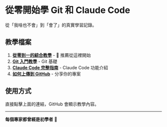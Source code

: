 # 從零開始學 Git 和 Claude Code

從「我啥也不會」到「會了」的真實學習記錄。

## 教學檔案

1. **[從零到一的綜合教學](zero_to_hero_tutorial.ipynb)** - 🌟 推薦從這裡開始
2. **[Git 入門教學](git_tutorial.ipynb)** - Git 基礎
3. **[Claude Code 完整指南](claude_code_tutorial.ipynb)** - Claude Code 功能介紹
4. **[如何上傳到 GitHub](upload_to_github_tutorial.ipynb)** - 分享你的專案

## 使用方式

直接點擊上面的連結，GitHub 會顯示教學內容。

---

**每個專家都曾經是初學者** 💪
